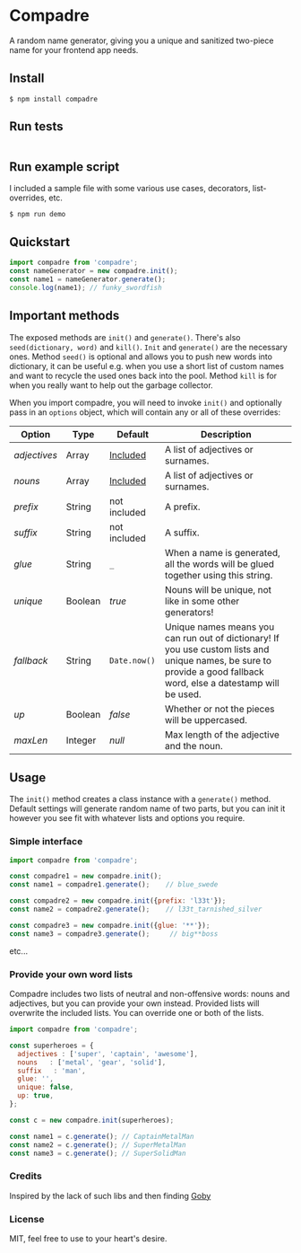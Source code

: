 # Compadre
A random name generator, giving you a unique and sanitized two-piece name for your frontend app needs.
## Install
```
$ npm install compadre
```
## Run tests
```

```
## Run example script
I included a sample file with some various use cases, decorators, list-overrides, etc.
```
$ npm run demo
```
## Quickstart
```javascript
import compadre from 'compadre';
const nameGenerator = new compadre.init();
const name1 = nameGenerator.generate();
console.log(name1); // funky_swordfish
```
## Important methods
The exposed methods are `init()` and `generate()`. There's also `seed(dictionary, word)` and `kill()`.
`Init` and `generate()` are the necessary ones. Method `seed()` is optional and allows you to push new words into dictionary,
it can be useful e.g. when you use a short list of custom names and want to recycle the used ones back into the pool.
Method `kill` is for when you really want to help out the garbage collector.

When you import compadre, you will need to invoke `init()` and optionally pass in an `options` object, 
which will contain any or all of these overrides: 

| Option       | Type     | Default        | Description |
| ------------ | -------- | -------------- | ----------- |
| *adjectives* | Array    | [Included](https://github.com/krzysztofradomski/compadre/blob/master/dictionaries/adjectives.js)  | A list of adjectives or surnames. |
| *nouns*      | Array    | [Included](https://github.com/krzysztofradomski/compadre/blob/master/dictionaries/nouns.js)       | A list of adjectives or surnames. |
| *prefix*     | String   | not included                                         | A prefix.                                  |
| *suffix*     | String   | not included                                         | A suffix.                                  |
| *glue*       | String   | `_`           | When a name is generated, all the words will be glued together using this string. |
| *unique*     | Boolean  | *true*        | Nouns will be unique, not like in some other generators!                          |
| *fallback*   | String   | `Date.now()`  | Unique names means you can run out of dictionary! If you use custom lists and unique names, be sure to provide a good fallback word, else a datestamp will be used.                                                                                                |
| *up*         | Boolean  | *false*       | Whether or not the pieces will be uppercased.                                     |
| *maxLen*     | Integer  | *null*        | Max length of the adjective and the noun.                                         |

## Usage
The `init()` method creates a class instance with a `generate()` method.
Default settings will generate random name of two parts, but you can init it however you see fit with whatever 
lists and options you require.
### Simple interface
```javascript
import compadre from 'compadre';

const compadre1 = new compadre.init();
const name1 = compadre1.generate();    // blue_swede

const compadre2 = new compadre.init({prefix: 'l33t'});
const name2 = compadre2.generate();    // l33t_tarnished_silver

const compadre3 = new compadre.init({glue: '**'});
const name3 = compadre3.generate();     // big**boss
```
etc...

### Provide your own word lists
Compadre includes two lists of neutral and non-offensive words: nouns and adjectives, but you can provide your own instead. 
Provided lists will overwrite the included lists.
You can override one or both of the lists.
```javascript
import compadre from 'compadre';

const superheroes = {
  adjectives : ['super', 'captain', 'awesome'],
  nouns   : ['metal', 'gear', 'solid'],
  suffix   : 'man',
  glue: '',
  unique: false,
  up: true,
};

const c = new compadre.init(superheroes);

const name1 = c.generate(); // CaptainMetalMan
const name2 = c.generate(); // SuperMetalMan
const name3 = c.generate(); // SuperSolidMan
```
### Credits
Inspired by the lack of such libs and then finding [Goby](https://github.com/SeanCannon/goby)
### License 
MIT, feel free to use to your heart's desire.
